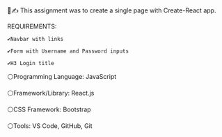 📓✍️ This assignment was to create a single page with Create-React app.

REQUIREMENTS: 

    ✔️Navbar with links
    
    ✔️Form with Username and Password inputs
    
    ✔️H3 Login title 
    
⚪Programming Language: JavaScript

⚪Framework/Library: React.js

⚪CSS Framework: Bootstrap

⚪Tools: VS Code, GitHub, Git


